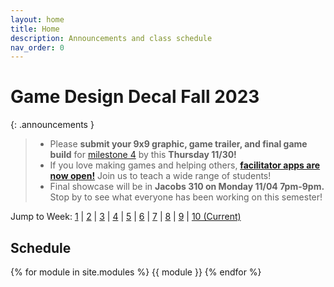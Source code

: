 ```yaml
---
layout: home
title: Home
description: Announcements and class schedule
nav_order: 0
---
```


# Game Design Decal Fall 2023

{: .announcements }

> * Please **submit your 9x9 graphic, game trailer, and final game build** for [milestone 4] by this **Thursday 11/30!**
> * If you love making games and helping others, **[facilitator apps are now open!]** Join us to teach a wide range of students!
> * Final showcase will be in **Jacobs 310 on Monday 11/04 7pm-9pm.** Stop by to see what everyone has been working on this semester!

Jump to Week: [1](#week-1) \| [2](#week-2) \| [3](#week-3) \| [4](#week-4) \| [5](#week-5) \| [6](#week-6) \| [7](#week-7) \| [8](#week-8) \| [9](#week-9) \| [10 (Current)](#week-10)

## Schedule

{% for module in site.modules %}
{{ module }}
{% endfor %}

[Lab 0]: ./pages/labs/lab0/lab0
[Lab 1]: ./pages/labs/lab1/lab1
[Lab 2]: ./pages/labs/lab2/lab2
[Lab 3]: ./pages/labs/lab3/lab3
[Lab 4]: ./pages/labs/lab4/lab4
[Lab 5]: ./pages/labs/lab5/lab5
[Lab 6]: ./pages/labs/lab6/lab6
[Lab 7]: ./pages/labs/lab7/lab7
[Lab 8]: ./pages/labs/lab8/lab8
[Lab 9]: ./pages/labs/lab9/lab9
[Lab 10]: ./pages/labs/lab10/lab10
[Lab 11]: ./pages/labs/lab11/lab11
[Lab 12]: ./pages/labs/lab12/lab12
[Lab 13]: ./pages/labs/lab13/lab13
[Lab 14]: ./pages/labs/lab14/lab14
[Lab 15]: ./pages/labs/lab15/lab15
[Lab 16]: ./pages/labs/lab16/lab16
[Lab 17]: ./pages/labs/lab17/lab17
[Project 1]: ./pages/projects/Projects
[Project 2]: ./pages/projects/project2/project2
[Project 3]: ./pages/projects/project3/project3
[Project 2 Teams]: https://docs.google.com/spreadsheets/d/1CZgPawYnguPQaf4d85N1Vm0moBTB7juq5Q41wTIE6Hk/edit#gid=89316042
[Pitch Submission Form]: https://forms.gle/ypPEBLJmhSN1rC4p7
[here]: https://tinyurl.com/fa23proj3designdoc

[facilitator apps are now open!]: https://docs.google.com/forms/d/e/1FAIpQLSfWZ_qyR0ay88w5iQBJX_bSALlPLhKQAInqRia1KCDsqOFDPQ/viewform
[milestone 4]: ./pages/projects/project3/project3
